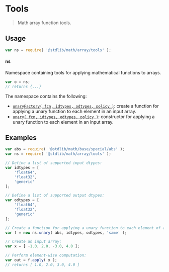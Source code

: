 <!--

@license Apache-2.0

Copyright (c) 2025 The Stdlib Authors.

Licensed under the Apache License, Version 2.0 (the "License");
you may not use this file except in compliance with the License.
You may obtain a copy of the License at

   http://www.apache.org/licenses/LICENSE-2.0

Unless required by applicable law or agreed to in writing, software
distributed under the License is distributed on an "AS IS" BASIS,
WITHOUT WARRANTIES OR CONDITIONS OF ANY KIND, either express or implied.
See the License for the specific language governing permissions and
limitations under the License.

-->

# Tools

> Math array function tools.

<section class="usage">

## Usage

```javascript
var ns = require( '@stdlib/math/array/tools' );
```

#### ns

Namespace containing tools for applying mathematical functions to arrays.

```javascript
var o = ns;
// returns {...}
```

The namespace contains the following:

<!-- <toc pattern="*"> -->

<div class="namespace-toc">

-   <span class="signature">[`unaryFactory( fcn, idtypes, odtypes, policy )`][@stdlib/math/array/tools/unary-factory]</span><span class="delimiter">: </span><span class="description">create a function for applying a unary function to each element in an input array.</span>
-   <span class="signature">[`unary( fcn, idtypes, odtypes, policy )`][@stdlib/math/array/tools/unary]</span><span class="delimiter">: </span><span class="description">constructor for applying a unary function to each element in an input array.</span>

</div>

<!-- </toc> -->

</section>

<!-- /.usage -->

<section class="examples">

## Examples

<!-- eslint no-undef: "error" -->

```javascript
var abs = require( '@stdlib/math/base/special/abs' );
var ns = require( '@stdlib/math/array/tools' );

// Define a list of supported input dtypes:
var idtypes = [
    'float64',
    'float32',
    'generic'
];

// Define a list of supported output dtypes:
var odtypes = [
    'float64',
    'float32',
    'generic'
];

// Create a function for applying a unary function to each element of an array:
var f = new ns.unary( abs, idtypes, odtypes, 'same' );

// Create an input array:
var x = [ -1.0, 2.0, -3.0, 4.0 ];

// Perform element-wise computation:
var out = f.apply( x );
// returns [ 1.0, 2.0, 3.0, 4.0 ]
```

</section>

<!-- /.examples -->

<!-- Section for related `stdlib` packages. Do not manually edit this section, as it is automatically populated. -->

<section class="related">

</section>

<!-- /.related -->

<!-- Section for all links. Make sure to keep an empty line after the `section` element and another before the `/section` close. -->

<section class="links">

<!-- <toc-links> -->

[@stdlib/math/array/tools/unary-factory]: https://github.com/stdlib-js/math/tree/main/array/tools/unary-factory

[@stdlib/math/array/tools/unary]: https://github.com/stdlib-js/math/tree/main/array/tools/unary

<!-- </toc-links> -->

</section>

<!-- /.links -->
